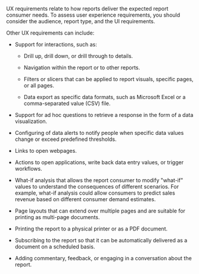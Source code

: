 UX requirements relate to how reports deliver the expected report consumer needs. To assess user experience requirements, you should consider the audience, report type, and the UI requirements.

Other UX requirements can include:

- Support for interactions, such as:

  - Drill up, drill down, or drill through to details.

  - Navigation within the report or to other reports.

  - Filters or slicers that can be applied to report visuals, specific pages, or all pages.

  - Data export as specific data formats, such as Microsoft Excel or a comma-separated value (CSV) file.

- Support for ad hoc questions to retrieve a response in the form of a data visualization.

- Configuring of data alerts to notify people when specific data values change or exceed predefined thresholds.

- Links to open webpages.

- Actions to open applications, write back data entry values, or trigger workflows.

- What-if analysis that allows the report consumer to modify "what-if" values to understand the consequences of different scenarios. For example, what-if analysis could allow consumers to predict sales revenue based on different consumer demand estimates.

- Page layouts that can extend over multiple pages and are suitable for printing as multi-page documents.

- Printing the report to a physical printer or as a PDF document.

- Subscribing to the report so that it can be automatically delivered as a document on a scheduled basis.

- Adding commentary, feedback, or engaging in a conversation about the report.
